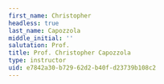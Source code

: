 ```yaml
---
first_name: Christopher
headless: true
last_name: Capozzola
middle_initial: ''
salutation: Prof.
title: Prof. Christopher Capozzola
type: instructor
uid: e7842a30-b729-62d2-b40f-d23739b108c2
---
```

